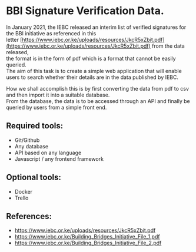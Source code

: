 # BBI Signature Verification Data.

In January 2021, the IEBC released an interim list of verified signatures for the BBI initiative as referenced in this\
letter [https://www.iebc.or.ke/uploads/resources/JkcR5xZbit.pdf](https://www.iebc.or.ke/uploads/resources/JkcR5xZbit.pdf) from the data released,\
the format is in the form of pdf which is a format that cannot be easily queried. \
The aim of this task is to create a simple web application that will enable users to search whether their details are in the data published by IEBC.

How we shall accomplish this is by first converting the data from pdf to csv and then import it into a suitable database. \
From the database, the data is to be accessed through an API and finally be queried by users from a simple front end.

## Required tools:
  - Git/Github
  - Any database
  - API based on any language
  - Javascript / any frontend framework
## Optional tools:
  - Docker
  - Trello


## References:
  - https://www.iebc.or.ke/uploads/resources/JkcR5xZbit.pdf
  - https://www.iebc.or.ke/Building_Bridges_Initiative_File_1.pdf
  - https://www.iebc.or.ke/Building_Bridges_Initiative_File_2.pdf
